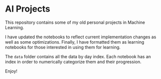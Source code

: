 # AI Projects

This repository contains some of my old personal projects in Machine Learning. 

I have updated the notebooks to reflect current implementation changes as well as some optimizations. Finally, I have formatted them as learning notebooks for those interested in using them for learning. 

The `data` folder contains all the data by day index. Each notebook has an index in order to numerically categorize them and their progression.

Enjoy!
